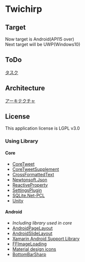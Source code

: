 # Twichirp

## Target
Now target is Android(API15 over)  
Next target will be UWP(Windows10) 

## ToDo
[タスク](https://github.com/MeilCli/Twichirp/projects/1)

## Architecture
[アーキテクチャ](Architecture.md)

## License
This application license is LGPL v3.0

### Using Library

#### Core

- [CoreTweet](https://github.com/CoreTweet/CoreTweet)
- [CoreTweetSupplement](https://github.com/CoreTweet/CoreTweetSupplement)
- [CrossFormattedText](https://github.com/MeilCli/CrossFormattedText)
- [Newtonsoft.Json](https://github.com/JamesNK/Newtonsoft.Json)
- [ReactiveProperty](https://github.com/runceel/ReactiveProperty)
- [SettingsPlugin](https://github.com/jamesmontemagno/SettingsPlugin)
- [SQLite.Net-PCL](https://github.com/oysteinkrog/SQLite.Net-PCL)
- [Unity](http://unity.codeplex.com/)

#### Android

- *Including library used in core*
- [AndroidPageLayout](https://github.com/MeilCli/AndroidPageLayout)
- [AndroidSlideLayout](https://github.com/MeilCli/AndroidSlideLayout)
- [Xamarin Android Support Library](https://github.com/xamarin/AndroidSupportComponents/)
- [FFImageLoading](https://github.com/luberda-molinet/FFImageLoading)
- [Material design icons](https://github.com/google/material-design-icons)
- [BottomBarSharp](https://github.com/MeilCli/BottomBarSharp)